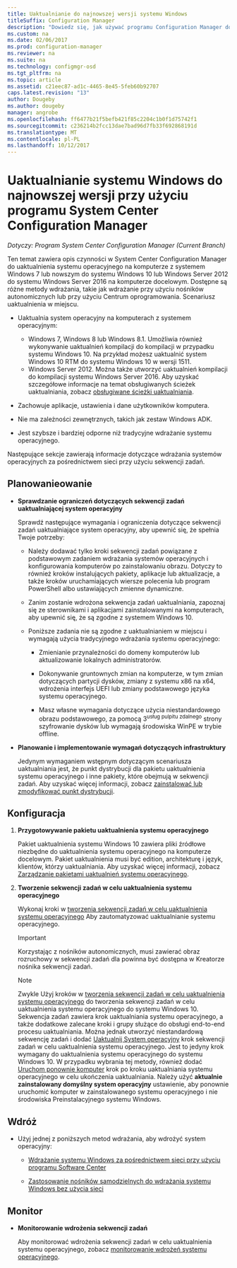 ```yaml
---
title: Uaktualnianie do najnowszej wersji systemu Windows
titleSuffix: Configuration Manager
description: "Dowiedz się, jak używać programu Configuration Manager do uaktualnienia systemu operacyjnego z systemu Windows 7 lub nowszym do systemu Windows 10."
ms.custom: na
ms.date: 02/06/2017
ms.prod: configuration-manager
ms.reviewer: na
ms.suite: na
ms.technology: configmgr-osd
ms.tgt_pltfrm: na
ms.topic: article
ms.assetid: c21eec87-ad1c-4465-8e45-5feb60b92707
caps.latest.revision: "13"
author: Dougeby
ms.author: dougeby
manager: angrobe
ms.openlocfilehash: ff6477b21f5befb421f85c2204c1b0f1d75742f1
ms.sourcegitcommit: c236214b2fcc13dae7bad96d7fb33f692868191d
ms.translationtype: MT
ms.contentlocale: pl-PL
ms.lasthandoff: 10/12/2017
---
```

# <a name="upgrade-windows-to-the-latest-version-with-system-center-configuration-manager"></a>Uaktualnianie systemu Windows do najnowszej wersji przy użyciu programu System Center Configuration Manager

*Dotyczy: Program System Center Configuration Manager (Current Branch)*

Ten temat zawiera opis czynności w System Center Configuration Manager do uaktualnienia systemu operacyjnego na komputerze z systemem Windows 7 lub nowszym do systemu Windows 10 lub Windows Server 2012 do systemu Windows Server 2016 na komputerze docelowym. Dostępne są różne metody wdrażania, takie jak wdrażanie przy użyciu nośników autonomicznych lub przy użyciu Centrum oprogramowania. Scenariusz uaktualnienia w miejscu.  

-   Uaktualnia system operacyjny na komputerach z systemem operacyjnym:
    - Windows 7, Windows 8 lub Windows 8.1. Umożliwia również wykonywanie uaktualnień kompilacji do kompilacji w przypadku systemu Windows 10. Na przykład możesz uaktualnić system Windows 10 RTM do systemu Windows 10 w wersji 1511.  
    - Windows Server 2012. Można także utworzyć uaktualnień kompilacji do kompilacji systemu Windows Server 2016. Aby uzyskać szczegółowe informacje na temat obsługiwanych ścieżek uaktualniania, zobacz [obsługiwane ścieżki uaktualniania](https://docs.microsoft.com/windows-server/get-started/supported-upgrade-paths#upgrading-previous-retail-versions-of-windows-server-to-windows-server-2016).    

-   Zachowuje aplikacje, ustawienia i dane użytkowników komputera.  

-   Nie ma zależności zewnętrznych, takich jak zestaw Windows ADK.  

-   Jest szybsze i bardziej odporne niż tradycyjne wdrażanie systemu operacyjnego.  

 Następujące sekcje zawierają informacje dotyczące wdrażania systemów operacyjnych za pośrednictwem sieci przy użyciu sekwencji zadań.  

##  <a name="BKMK_Plan"></a> Planowanieowanie  

-   **Sprawdzanie ograniczeń dotyczących sekwencji zadań uaktualniającej system operacyjny**  

     Sprawdź następujące wymagania i ograniczenia dotyczące sekwencji zadań uaktualniające system operacyjny, aby upewnić się, że spełnia Twoje potrzeby:  

    -   Należy dodawać tylko kroki sekwencji zadań powiązane z podstawowym zadaniem wdrażania systemów operacyjnych i konfigurowania komputerów po zainstalowaniu obrazu. Dotyczy to również kroków instalujących pakiety, aplikacje lub aktualizacje, a także kroków uruchamiających wiersze polecenia lub program PowerShell albo ustawiających zmienne dynamiczne.  

    -   Zanim zostanie wdrożona sekwencja zadań uaktualniania, zapoznaj się ze sterownikami i aplikacjami zainstalowanymi na komputerach, aby upewnić się, że są zgodne z systemem Windows 10.  

    -   Poniższe zadania nie są zgodne z uaktualnianiem w miejscu i wymagają użycia tradycyjnego wdrażania systemu operacyjnego:  

        -   Zmienianie przynależności do domeny komputerów lub aktualizowanie lokalnych administratorów.  

        -   Dokonywanie gruntownych zmian na komputerze, w tym zmian dotyczących partycji dysków, zmiany z systemu x86 na x64, wdrożenia interfejs UEFI lub zmiany podstawowego języka systemu operacyjnego.  

        -   Masz własne wymagania dotyczące użycia niestandardowego obrazu podstawowego, za pomocą 3<sup>usług pulpitu zdalnego</sup> strony szyfrowanie dysków lub wymagają środowiska WinPE w trybie offline.  

-   **Planowanie i implementowanie wymagań dotyczących infrastruktury**  

     Jedynym wymaganiem wstępnym dotyczącym scenariusza uaktualniania jest, że punkt dystrybucji dla pakietu uaktualnienia systemu operacyjnego i inne pakiety, które obejmują w sekwencji zadań. Aby uzyskać więcej informacji, zobacz [zainstalować lub zmodyfikować punkt dystrybucji](../../core/servers/deploy/configure/install-and-configure-distribution-points.md).

##  <a name="BKMK_Configure"></a> Konfiguracja  

1.  **Przygotowywanie pakietu uaktualnienia systemu operacyjnego**  

     Pakiet uaktualnienia systemu Windows 10 zawiera pliki źródłowe niezbędne do uaktualnienia systemu operacyjnego na komputerze docelowym. Pakiet uaktualnienia musi być edition, architekturę i język, klientów, którzy uaktualniania.  Aby uzyskać więcej informacji, zobacz [Zarządzanie pakietami uaktualnień systemu operacyjnego](../get-started/manage-operating-system-upgrade-packages.md).  

2.  **Tworzenie sekwencji zadań w celu uaktualnienia systemu operacyjnego**  

     Wykonaj kroki w [tworzenia sekwencji zadań w celu uaktualnienia systemu operacyjnego](create-a-task-sequence-to-upgrade-an-operating-system.md) Aby zautomatyzować uaktualnianie systemu operacyjnego.  

    > [!IMPORTANT]
    > Korzystając z nośników autonomicznych, musi zawierać obraz rozruchowy w sekwencji zadań dla powinna być dostępna w Kreatorze nośnika sekwencji zadań.

    > [!NOTE]  
    > Zwykle Użyj kroków w [tworzenia sekwencji zadań w celu uaktualnienia systemu operacyjnego](create-a-task-sequence-to-upgrade-an-operating-system.md) do tworzenia sekwencji zadań w celu uaktualnienia systemu operacyjnego do systemu Windows 10. Sekwencja zadań zawiera krok uaktualniania systemu operacyjnego, a także dodatkowe zalecane kroki i grupy służące do obsługi end-to-end procesu uaktualniania. Można jednak utworzyć niestandardową sekwencję zadań i dodać [Uaktualnij System operacyjny](../understand/task-sequence-steps.md#BKMK_UpgradeOS) krok sekwencji zadań w celu uaktualnienia systemu operacyjnego. Jest to jedyny krok wymagany do uaktualnienia systemu operacyjnego do systemu Windows 10. W przypadku wybrania tej metody, również dodać [Uruchom ponownie komputer](../understand/task-sequence-steps.md#BKMK_RestartComputer) krok po kroku uaktualniania systemu operacyjnego w celu ukończenia uaktualniania. Należy użyć **aktualnie zainstalowany domyślny system operacyjny** ustawienie, aby ponownie uruchomić komputer w zainstalowanego systemu operacyjnego i nie środowiska Preinstalacyjnego systemu Windows.  

##  <a name="BKMK_Deploy"></a> Wdróż  

-   Użyj jednej z poniższych metod wdrażania, aby wdrożyć system operacyjny:  

    -   [Wdrażanie systemu Windows za pośrednictwem sieci przy użyciu programu Software Center](use-software-center-to-deploy-windows-over-the-network.md)  

    -   [Zastosowanie nośników samodzielnych do wdrażania systemu Windows bez użycia sieci](use-stand-alone-media-to-deploy-windows-without-using-the-network.md)  

## <a name="monitor"></a>Monitor  

-   **Monitorowanie wdrożenia sekwencji zadań**  

     Aby monitorować wdrożenia sekwencji zadań w celu uaktualnienia systemu operacyjnego, zobacz [monitorowanie wdrożeń systemu operacyjnego](monitor-operating-system-deployments.md).  
